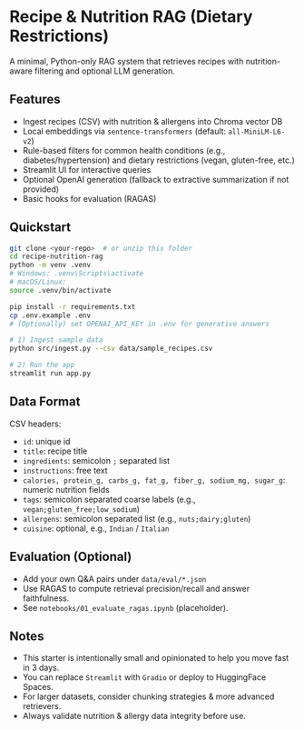# Recipe & Nutrition RAG (Dietary Restrictions)

A minimal, Python-only RAG system that retrieves recipes with nutrition-aware filtering and optional LLM generation.

## Features
- Ingest recipes (CSV) with nutrition & allergens into Chroma vector DB
- Local embeddings via `sentence-transformers` (default: `all-MiniLM-L6-v2`)
- Rule-based filters for common health conditions (e.g., diabetes/hypertension) and dietary restrictions (vegan, gluten-free, etc.)
- Streamlit UI for interactive queries
- Optional OpenAI generation (fallback to extractive summarization if not provided)
- Basic hooks for evaluation (RAGAS)

## Quickstart

```bash
git clone <your-repo>  # or unzip this folder
cd recipe-nutrition-rag
python -m venv .venv
# Windows: .venv\Scripts\activate
# macOS/Linux:
source .venv/bin/activate

pip install -r requirements.txt
cp .env.example .env
# (Optionally) set OPENAI_API_KEY in .env for generative answers

# 1) Ingest sample data
python src/ingest.py --csv data/sample_recipes.csv

# 2) Run the app
streamlit run app.py
```

## Data Format
CSV headers:
- `id`: unique id
- `title`: recipe title
- `ingredients`: semicolon `;` separated list
- `instructions`: free text
- `calories, protein_g, carbs_g, fat_g, fiber_g, sodium_mg, sugar_g`: numeric nutrition fields
- `tags`: semicolon separated coarse labels (e.g., `vegan;gluten_free;low_sodium`)
- `allergens`: semicolon separated list (e.g., `nuts;dairy;gluten`)
- `cuisine`: optional, e.g., `Indian` / `Italian`

## Evaluation (Optional)
- Add your own Q&A pairs under `data/eval/*.json`
- Use RAGAS to compute retrieval precision/recall and answer faithfulness.
- See `notebooks/01_evaluate_ragas.ipynb` (placeholder).

## Notes
- This starter is intentionally small and opinionated to help you move fast in 3 days.
- You can replace `Streamlit` with `Gradio` or deploy to HuggingFace Spaces.
- For larger datasets, consider chunking strategies & more advanced retrievers.
- Always validate nutrition & allergy data integrity before use.
